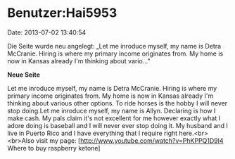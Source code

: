 Benutzer:Hai5953
================

Date: 2013-07-02 13:40:54

Die Seite wurde neu angelegt: „Let me inroduce myself, my name is Detra
McCranie. Hiring is where my primary income originates from. My home is
now in Kansas already I\'m thinking about vario..."

**Neue Seite**

<div>

Let me inroduce myself, my name is Detra McCranie. Hiring is where my
primary income originates from. My home is now in Kansas already I\'m
thinking about various other options. To ride horses is the hobby I will
never stop doing.Let me inroduce myself, my name is Allyn. Declaring is
how I make cash. My pals claim it\'s not excellent for me however
exactly what I adore doing is baseball and I will never ever stop doing
it. My husband and I live in Puerto Rico and I have everything that I
require right here.\<br\>\<br\>Also visit my page:
\[http://www.youtube.com/watch?v=PhKPPQ1D9I4 Where to buy raspberry
ketone\]

</div>
